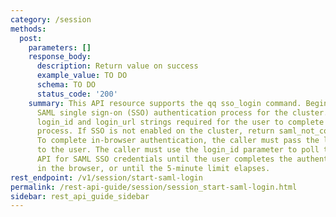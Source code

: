```yaml
---
category: /session
methods:
  post:
    parameters: []
    response_body:
      description: Return value on success
      example_value: TO DO
      schema: TO DO
      status_code: '200'
    summary: This API resource supports the qq sso_login command. Begin an interactive
      SAML single sign-on (SSO) authentication process for the cluster. Return the
      login_id and login_url strings required for the user to complete the authentication
      process. If SSO is not enabled on the cluster, return saml_not_configured_error.
      To complete in-browser authentication, the caller must pass the login_url parameter
      to the user. The caller must use the login_id parameter to poll the retrieve-saml-login
      API for SAML SSO credentials until the user completes the authentication process
      in the browser, or until the 5-minute limit elapses.
rest_endpoint: /v1/session/start-saml-login
permalink: /rest-api-guide/session/session_start-saml-login.html
sidebar: rest_api_guide_sidebar
---
```


